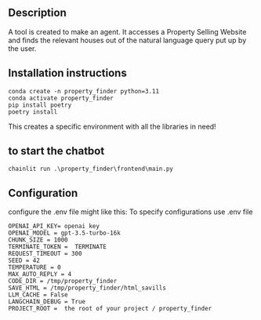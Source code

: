 ## Description

A tool is created to make an agent. It accesses a Property Selling Website and finds the relevant houses out of the natural language query put up by the user.

## Installation instructions


```
conda create -n property_finder python=3.11
conda activate property_finder
pip install poetry
poetry install
```
This creates a specific environment with all the libraries in need!



## to start the chatbot
```chainlit run .\property_finder\frontend\main.py```




## Configuration
configure the .env file might like this:
To specify configurations use .env file

```
OPENAI_API_KEY= openai key
OPENAI_MODEL = gpt-3.5-turbo-16k
CHUNK_SIZE = 1000
TERMINATE_TOKEN =  TERMINATE
REQUEST_TIMEOUT = 300
SEED = 42
TEMPERATURE = 0
MAX_AUTO_REPLY = 4
CODE_DIR = /tmp/property_finder
SAVE_HTML = /tmp/property_finder/html_savills
LLM_CACHE = False
LANGCHAIN_DEBUG = True
PROJECT_ROOT =  the root of your project / property_finder
```
